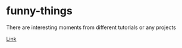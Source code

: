 # funny-things
There are interesting moments from different tutorials or any projects

[Link](https://marinarium.github.io/funny-things/)
